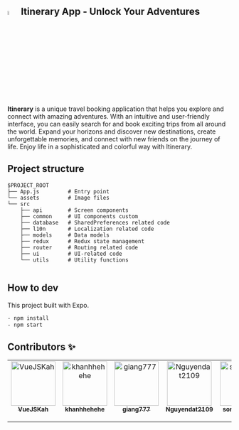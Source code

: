 ## [<img src="https://github.com/zukhen/travel_app/assets/103345372/03fd65bc-12ac-44f7-ae1a-86e333b609a1" width="5%"/>](https://github.com/zukhen/travel_app/assets/103345372/03fd65bc-12ac-44f7-ae1a-86e333b609a1) Itinerary App - Unlock Your Adventures

**Itinerary** is a unique travel booking application that helps you explore and connect with amazing adventures. With an intuitive and user-friendly interface, you can easily search for and book exciting trips from all around the world. Expand your horizons and discover new destinations, create unforgettable memories, and connect with new friends on the journey of life. Enjoy life in a sophisticated and colorful way with Itinerary.


## Project structure

```
$PROJECT_ROOT
├── App.js         # Entry point
└── assets         # Image files
└── src
    ├── api        # Screen components
    ├── common     # UI components custom
    ├── database   # SharedPreferences related code
    ├── l10n       # Localization related code
    ├── models     # Data models
    ├── redux      # Redux state management
    ├── router     # Routing related code
    ├── ui         # UI-related code
    └── utils      # Utility functions
    
```
## How to dev

This project built with Expo.

```sh
- npm install
- npm start
```

## Contributors ✨
<table>
  <tbody>
    <tr>
      <td align="center" valign="top" width="14.28%"><a  href="https://github.com/zukhen"><img src="https://avatars.githubusercontent.com/u/103345372?v=4?s=100" width="100px;" alt="VueJSKah"/><br /><sub><b>VueJSKah</b></sub></a></td>
      <td align="center" valign="top" width="14.28%"><a  href="https://github.com/khanhhehehe"><img src="https://avatars.githubusercontent.com/u/117183565?v=4?s=100" width="100px;" alt="khanhhehehe"/><br /><sub><b>khanhhehehe</b></sub></a></td>
      <td align="center" valign="top" width="14.28%"><a  href="https://github.com/giang777"><img src="https://avatars.githubusercontent.com/u/117396536?v=4?s=100" width="100px;" alt="giang777"/><br /><sub><b>giang777</b></sub></a></td>
      <td align="center" valign="top" width="14.28%"><a  href="https://github.com/Nguyendat2109"><img src="https://avatars.githubusercontent.com/u/115649820?v=4?s=100" width="100px;" alt="Nguyendat2109"/><br /><sub><b>Nguyendat2109</b></sub></a> </td>
      <td align="center" valign="top" width="14.28%"><a  href="https://github.com/sondt2003vn"><img src="https://avatars.githubusercontent.com/u/116846547?v=4?s=100" width="100px;" alt="sondt2003vn"/><br /><sub><b>sondt2003vn</b></sub></a> </td>
      <td align="center" valign="top" width="14.28%"><a  href="https://github.com/hungtrinhh" ><img src="https://avatars.githubusercontent.com/u/101351150?v=4?s=100" width="100px;" alt="hungtrinhh "/><br /><sub><b>Hung di code dao</b></sub></a> </td>
    </tr>
  </tbody>
</table>